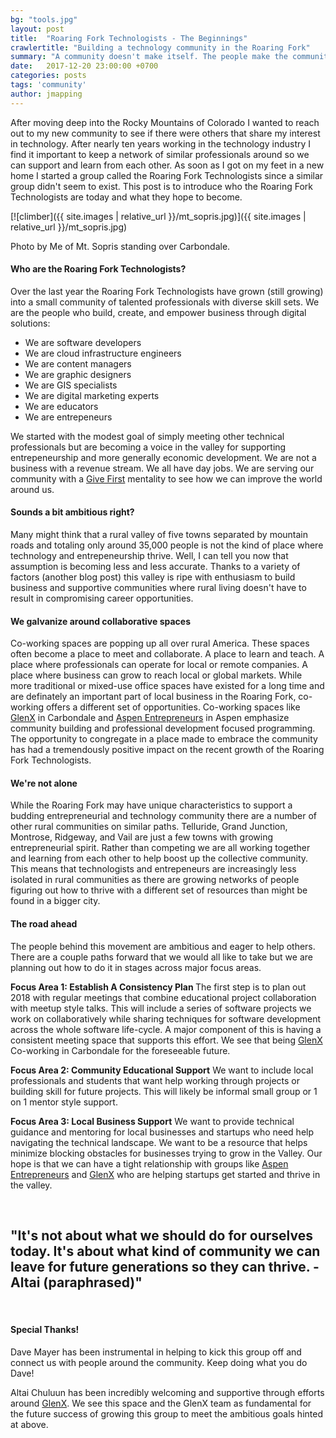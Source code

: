 ```yaml
---
bg: "tools.jpg"
layout: post
title:  "Roaring Fork Technologists - The Beginnings"
crawlertitle: "Building a technology community in the Roaring Fork"
summary: "A community doesn't make itself. The people make the community. The Roaring Fork Technologists are trying to add modern opportunity to the Roaring Fork community."
date:   2017-12-20 23:00:00 +0700
categories: posts
tags: 'community'
author: jmapping
---
```



After moving deep into the Rocky Mountains of Colorado I wanted to reach out to my new community to see if there were others that share my interest in technology. After nearly ten years working in the technology industry I find it important to keep a network of similar professionals around so we can support and learn from each other. As soon as I got on my feet in a new home I started a group called the Roaring Fork Technologists since a similar group didn't seem to exist. This post is to introduce who the Roaring Fork Technologists are today and what they hope to become.

[![climber]({{ site.images | relative_url }}/mt_sopris.jpg)]({{ site.images | relative_url }}/mt_sopris.jpg)

<p class="photo-credit">Photo by Me of Mt. Sopris standing over Carbondale.</p>

<h4>Who are the Roaring Fork Technologists?</h4>

Over the last year the Roaring Fork Technologists have grown (still growing) into a small community of talented professionals with diverse skill sets. We are the people who build, create, and empower business through digital solutions:
* We are software developers
* We are cloud infrastructure engineers
* We are content managers
* We are graphic designers
* We are GIS specialists
* We are digital marketing experts
* We are educators
* We are entrepeneurs


We started with the modest goal of simply meeting other technical professionals but are becoming a voice in the valley for supporting entrepeneurship and more generally economic development. We are not a business with a revenue stream. We all have day jobs. We are serving our community with a <a href="https://www.builtincolorado.com/2015/08/27/give-first-video-series-david-cohen-techstars" target="_blank">Give First</a> mentality to see how we can improve the world around us.

<h4>Sounds a bit ambitious right?</h4>

Many might think that a rural valley of five towns separated by mountain roads and totaling only around 35,000 people is not the kind of place where technology and entrepeneurship thrive. Well, I can tell you now that assumption is becoming less and less accurate. Thanks to a variety of factors (another blog post) this valley is ripe with enthusiasm to build business and supportive communities where rural living doesn't have to result in compromising career opportunities.

<h4>We galvanize around collaborative spaces</h4>

Co-working spaces are popping up all over rural America. These spaces often become a place to meet and collaborate. A place to learn and teach. A place where professionals can operate for local or remote companies. A place where business can grow to reach local or global markets. While more traditional or mixed-use office spaces have existed for a long time and are definately an important part of local business in the Roaring Fork, co-working offers a different set of opportunities. Co-working spaces like <a href="https://glenx.space/" target="_blank">GlenX</a> in Carbondale and <a href="https://aspenentrepreneurs.com/" target="_blank">Aspen Entrepreneurs</a> in Aspen emphasize community building and professional development focused programming. The opportunity to congregate in a place made to embrace the community has had a tremendously positive impact on the recent growth of the Roaring Fork Technologists.

<h4>We're not alone</h4>

While the Roaring Fork may have unique characteristics to support a budding entrepreneurial and technology community there are a number of other rural communities on similar paths. Telluride, Grand Junction, Montrose, Ridgeway, and Vail are just a few towns with growing entrepreneurial spirit. Rather than competing we are all working together and learning from each other to help boost up the collective community. This means that technologists and entrepeneurs are increasingly less isolated in rural communities as there are growing networks of people figuring out how to thrive with a different set of resources than might be found in a bigger city.

<h4>The road ahead</h4>

The people behind this movement are ambitious and eager to help others. There are a couple paths forward that we would all like to take but we are planning out how to do it in stages across major focus areas.

<strong>Focus Area 1: Establish A Consistency Plan </strong> The first step is to plan out 2018 with regular meetings that combine educational project collaboration with meetup style talks. This will include a series of software projects we work on collaboratively while sharing techniques for software development across the whole software life-cycle. A major component of this is having a consistent meeting space that supports this effort. We see that being <a href="https://glenx.space/" target="_blank">GlenX</a> Co-working in Carbondale for the foreseeable future.

<strong>Focus Area 2: Community Educational Support</strong> We want to include local professionals and students that want help working through projects or building skill for future projects. This will likely be informal small group or 1 on 1 mentor style support.

<strong>Focus Area 3: Local Business Support</strong> We want to provide technical guidance and mentoring for local businesses and startups who need help navigating the technical landscape. We want to be a resource that helps minimize blocking obstacles for businesses trying to grow in the Valley. Our hope is that we can have a tight relationship with groups like <a href="https://aspenentrepreneurs.com/" target="_blank">Aspen Entrepreneurs</a> and <a href="https://glenx.space/" target="_blank">GlenX</a> who are helping startups get started and thrive in the valley.

<br>
<h2>"It's not about what we should do for ourselves today. It's about what kind of community we can leave for future generations so they can thrive. - Altai (paraphrased)"</h2>
<br>

<h4>Special Thanks!</h4>
Dave Mayer has been instrumental in helping to kick this group off and connect us with people around the community. Keep doing what you do Dave!

Altai Chuluun has been incredibly welcoming and supportive through efforts around <a href="https://glenx.space/" target="_blank">GlenX</a>. We see this space and the GlenX team as fundamental for the future success of growing this group to meet the ambitious goals hinted at above.
